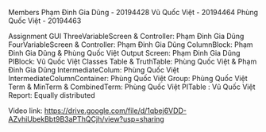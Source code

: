 Members
Phạm Đinh Gia Dũng - 20194428
Vũ Quốc Việt - 20194464
Phùng Quốc Việt - 20194463

Assignment
GUI
	ThreeVariableScreen & Controller: Phạm Đinh Gia Dũng 
	FourVariableScreen & Controller: Phạm Đinh Gia Dũng
	ColumnBlock: Phạm Đinh Gia Dũng & Phùng Quốc Việt
	Output Screen: Phạm Đinh Gia Dũng
	PIBlock: Vũ Quốc Việt
Classes
	Table & TruthTable: Phùng Quốc Việt & Phạm Đinh Gia Dũng
	IntermediateColum: Phùng Quốc Việt
	IntermediateColumnContainer: Phùng Quốc Việt
	Group: Phùng Quốc Việt
	Term & MinTerm & CombinedTerm: Phùng Quốc Việt
	PITable : Vũ Quốc Việt
Report: Equally distributed

Video link:
https://drive.google.com/file/d/1qbej6VDD-AZvhiUbekBbt9B3aPThQCjh/view?usp=sharing
